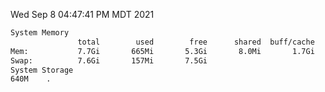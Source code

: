 Wed Sep  8 04:47:41 PM MDT 2021
```bash
System Memory
               total        used        free      shared  buff/cache   available
Mem:           7.7Gi       665Mi       5.3Gi       8.0Mi       1.7Gi       6.7Gi
Swap:          7.6Gi       157Mi       7.5Gi
System Storage
640M	.
```
